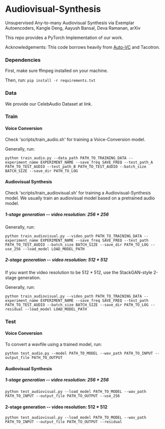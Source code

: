 # Audiovisual-Synthesis
Unsupervised Any-to-many Audiovisual Synthesis via Exemplar Autoencoders, Kangle Deng, Aayush Bansal, Deva Ramanan, arXiv

This repo provides a PyTorch Implementation of our work.

Acknowledgements: This code borrows heavily from <a href='https://github.com/auspicious3000/autovc'>Auto-VC</a> and Tacotron.

### Dependencies

First, make sure ffmpeg installed on your machine.

Then, run: `pip install -r requirements.txt`

### Data

We provide our CelebAudio Dataset at <a>link</a>.

### Train

#### Voice Conversion

Check 'scripts/train_audio.sh' for training a Voice-Conversion model.

Generally, run:
```
python train_audio.py --data_path PATH_TO_TRAINING_DATA --experiment_name EXPERIMENT_NAME --save_freq SAVE_FREQ --test_path_A PATH_TO_TEST_AUDIO --test_path_B PATH_TO_TEST_AUDIO --batch_size BATCH_SIZE --save_dir PATH_TO_LOG
```

#### Audiovisual Synthesis

Check 'scripts/train_audiovisual.sh' for training a Audiovisual-Synthesis model. We usually train an audiovisual model based on a pretrained audio model.

##### 1-stage generation -- video resolution: 256 * 256

Generally, run:
```
python train_audiovisual.py --video_path PATH_TO_TRAINING_DATA --experiment_name EXPERIMENT_NAME --save_freq SAVE_FREQ --test_path PATH_TO_TEST_AUDIO --batch_size BATCH_SIZE --save_dir PATH_TO_LOG --use_256 --load_model LOAD_MODEL_PATH
```

##### 2-stage generation -- video resolution: 512 * 512

If you want the video resolution to be 512 * 512, use the StackGAN-style 2-stage generation.

Generally, run:
```
python train_audiovisual.py --video_path PATH_TO_TRAINING_DATA --experiment_name EXPERIMENT_NAME --save_freq SAVE_FREQ --test_path PATH_TO_TEST_AUDIO --batch_size BATCH_SIZE --save_dir PATH_TO_LOG --residual --load_model LOAD_MODEL_PATH
```



### Test

#### Voice Conversion

To convert a wavfile using a trained model, run:

```
python test_audio.py --model PATH_TO_MODEL --wav_path PATH_TO_INPUT --output_file PATH_TO_OUTPUT
```

#### Audiovisual Synthesis

##### 1-stage generation -- video resolution: 256 * 256
```
python test_audiovisual.py --load_model PATH_TO_MODEL --wav_path PATH_TO_INPUT --output_file PATH_TO_OUTPUT --use_256 
```

#### 2-stage generation -- video resolution: 512 * 512
```
python test_audiovisual.py --load_model PATH_TO_MODEL --wav_path PATH_TO_INPUT --output_file PATH_TO_OUTPUT --residual
```